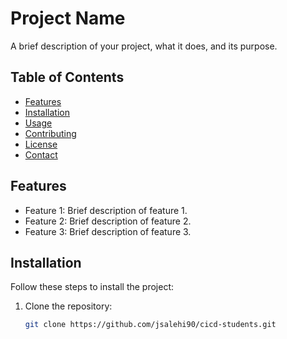 # Project Name

A brief description of your project, what it does, and its purpose.

## Table of Contents

- [Features](#features)
- [Installation](#installation)
- [Usage](#usage)
- [Contributing](#contributing)
- [License](#license)
- [Contact](#contact)

## Features

- Feature 1: Brief description of feature 1.
- Feature 2: Brief description of feature 2.
- Feature 3: Brief description of feature 3.

## Installation

Follow these steps to install the project:

1. Clone the repository:
   ```bash
   git clone https://github.com/jsalehi90/cicd-students.git
   ```

